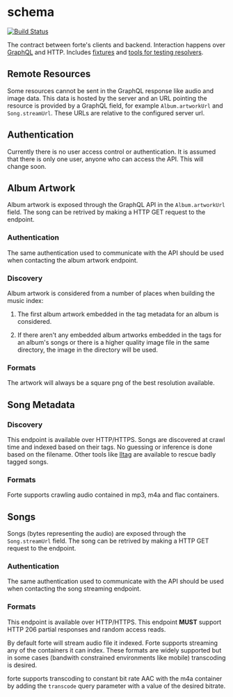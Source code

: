 # schema

[![Build Status][build-status-image]][build-status]

The contract between forte's clients and backend. Interaction happens over
[GraphQL][graphql] and HTTP. Includes [fixtures] and [tools for testing
resolvers][tests].

## Remote Resources

Some resources cannot be sent in the GraphQL response like audio and image data.
This data is hosted by the server and an URL pointing the resource is provided
by a GraphQL field, for example `Album.artworkUrl` and `Song.streamUrl`. These
URLs are relative to the configured server url.

## Authentication

Currently there is no user access control or authentication. It is assumed that
there is only one user, anyone who can access the API. This will change soon.

## Album Artwork

Album artwork is exposed through the GraphQL API in the `Album.artworkUrl`
field. The song can be retrived by making a HTTP GET request to the endpoint.

### Authentication

The same authentication used to communicate with the API should be used when
contacting the album artwork endpoint.

### Discovery

Album artwork is considered from a number of places when building the music
index:

1. The first album artwork embedded in the tag metadata for an album is
   considered.

2. If there aren't any embedded album artworks embedded in the tags for an
   album's songs or there is a higher quality image file in the same directory,
   the image in the directory will be used.

### Formats

The artwork will always be a square png of the best resolution available.

## Song Metadata

### Discovery

This endpoint is available over HTTP/HTTPS. Songs are discovered at crawl time
and indexed based on their tags. No guessing or inference is done based on the
filename. Other tools like [lltag] are available to rescue badly tagged songs.

### Formats

Forte supports crawling audio contained in mp3, m4a and flac containers.

## Songs

Songs (bytes representing the audio) are exposed through the `Song.streamUrl`
field. The song can be retrived by making a HTTP GET request to the endpoint.

### Authentication

The same authentication used to communicate with the API should be used when
contacting the song streaming endpoint.

### Formats

This endpoint is available over HTTP/HTTPS. This endpoint **MUST** support HTTP
206 partial responses and random access reads.

By default forte will stream audio file it indexed. Forte supports streaming any
of the containers it can index. These formats are widely supported but in some
cases (bandwith constrained environments like mobile) transcoding is desired.

forte supports transcoding to constant bit rate AAC with the m4a container by
adding the `transcode` query parameter with a value of the desired bitrate.

[graphql]: http://graphql.org/
[lltag]: https://github.com/bgoglin/lltag
[build-status-image]: https://img.shields.io/circleci/project/github/forte-music/schema/master.svg
[build-status]: https://circleci.com/gh/forte-music/schema
[fixtures]: ./fixtures
[tests]: ./tests
